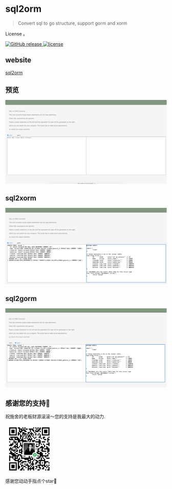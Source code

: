 # sql2orm

> Convert sql to go structure, support gorm and xorm

License
。

<a href="https://github.com/jeffcail/sql2orm/releases">
    <img src="https://img.shields.io/github/release/sql2orm/releases.svg" alt="GitHub release">
  </a>
   <a href="https://github.com/jeffcail/sql2orm/blob/master/LICENSE">
    <img src="https://img.shields.io/github/license/mashape/apistatus.svg" alt="license">
  </a>

## website
<a href="sql2orm.caixiaoxin.cn" target="_blank">sql2orm</a>

## 预览
![效果](./images/one.png)

## sql2xorm
![效果](./images/one2.png)

## sql2gorm
![效果](./images/one3.png)

## 感谢您的支持🙏
祝施舍的老板财源滚滚～您的支持是我最大的动力.

<img src="./images/wx.jpg" width="150" height="150" alt="微信扫一扫">

感谢您动动手指点个star🌟